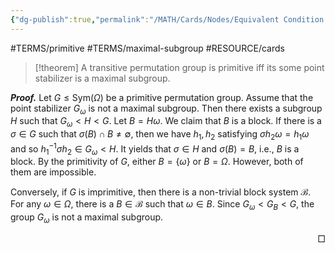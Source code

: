 ```yaml
---
{"dg-publish":true,"permalink":"/MATH/Cards/Nodes/Equivalent Condition of Primitivity/","dgPassFrontmatter":true}
---
```


#TERMS/primitive #TERMS/maximal-subgroup #RESOURCE/cards 

> [!theorem]
> A transitive permutation group is primitive iff its some point stabilizer is a maximal subgroup.

**_Proof._**
Let $G\leq\mathrm{Sym}(\Omega)$ be a primitive permutation group. Assume that the point stabilizer $G_\omega$ is not a maximal subgroup. Then there exists a subgroup $H$ such that $G_\omega<H<G$. Let $B=H\omega$. We claim that $B$ is a block. If there is a $\sigma\in G$ such that $\sigma(B)\cap B\neq\emptyset$, then we have $h_1,h_2$ satisfying $\sigma h_2\omega=h_1\omega$ and so $h_1^{-1}\sigma h_2\in G_\omega<H$. It yields that $\sigma\in H$ and $\sigma(B)=B$, i.e., $B$ is a block. By the primitivity of $G$, either $B=\{\omega\}$ or $B=\Omega$. However, both of them are impossible.

Conversely, if $G$ is imprimitive, then there is a non-trivial block system $\mathcal B$. For any $\omega\in\Omega$, there is a $B\in\mathcal B$ such that $\omega\in B$. Since $G_\omega<G_B<G$, the group $G_\omega$ is not a maximal subgroup.
<p align="right">□</p>
